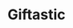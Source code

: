 # Giftastic

<!-- To be fixed -->
<!-- Spacing of Gif/Rating concerning the search form group [] -->
<!-- Gif moving from still to animate and back based on click -->
<!-- Output 10 gifs that are != 'r' && !='pg-13' [] -->